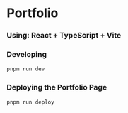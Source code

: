 # Portfolio 

### Using: React + TypeScript + Vite


### Developing
```bash
pnpm run dev
```


### Deploying the Portfolio Page
````bash
pnpm run deploy
````